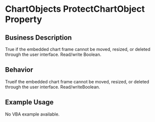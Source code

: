 # ChartObjects ProtectChartObject Property

## Business Description
True if the embedded chart frame cannot be moved, resized, or deleted through the user interface. Read/write Boolean.

## Behavior
Trueif the embedded chart frame cannot be moved, resized, or deleted through the user interface. Read/writeBoolean.

## Example Usage
No VBA example available.
